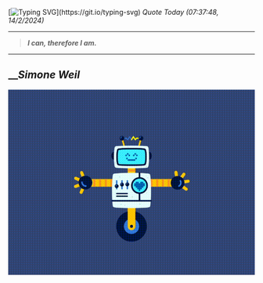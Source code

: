 [![Typing SVG](https://readme-typing-svg.herokuapp.com?font=Press+Start+2P&color=C2F784&size=35&width=900&height=100&lines=Hello+World%2C+I'm+Hung+!)](https://git.io/typing-svg) 
_Quote Today (07:37:48, 14/2/2024)_
___
>**_I can, therefore I am._**
___

## __**_Simone Weil_**

![RobotDance](src/assets/images/robot-dancing-dribble.gif?style=center)
